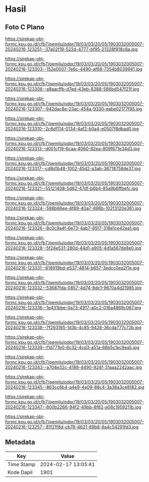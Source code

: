 # Hasil

## Foto C Plano

https://sirekap-obj-formc.kpu.go.id/cfb7/pemilu/pdpr/19/03/03/20/05/1903032005007-20240216-123251--37a02f19-522d-4777-bf95-21328f918c8a.jpg

https://sirekap-obj-formc.kpu.go.id/cfb7/pemilu/pdpr/19/03/03/20/05/1903032005007-20240216-123303--152e0007-7e6c-4490-af68-7354b8039941.jpg

https://sirekap-obj-formc.kpu.go.id/cfb7/pemilu/pdpr/19/03/03/20/05/1903032005007-20240216-123306--a8aacffb-d7ed-43eb-8388-586bd547f21f.jpg

https://sirekap-obj-formc.kpu.go.id/cfb7/pemilu/pdpr/19/03/03/20/05/1903032005007-20240216-123307--942dac8e-23ac-454a-9330-eabe02177f95.jpg

https://sirekap-obj-formc.kpu.go.id/cfb7/pemilu/pdpr/19/03/03/20/05/1903032005007-20240216-123310--2c6df114-0134-4af2-b0a4-e0507f8dbad0.jpg

https://sirekap-obj-formc.kpu.go.id/cfb7/pemilu/pdpr/19/03/03/20/05/1903032005007-20240216-123313--d001cf19-6caa-4060-82ea-809f671e34d3.jpg

https://sirekap-obj-formc.kpu.go.id/cfb7/pemilu/pdpr/19/03/03/20/05/1903032005007-20240216-123317--cd8d1b48-1002-45d2-a3ab-38718758de37.jpg

https://sirekap-obj-formc.kpu.go.id/cfb7/pemilu/pdpr/19/03/03/20/05/1903032005007-20240216-123321--55121408-5d62-47df-b6b4-85a9b6ffbefc.jpg

https://sirekap-obj-formc.kpu.go.id/cfb7/pemilu/pdpr/19/03/03/20/05/1903032005007-20240216-123324--598b66ee-4f89-40a7-896b-102f3120e361.jpg

https://sirekap-obj-formc.kpu.go.id/cfb7/pemilu/pdpr/19/03/03/20/05/1903032005007-20240216-123326--8c0c9a4f-6e73-4ab7-85f7-318e1ce42ea1.jpg

https://sirekap-obj-formc.kpu.go.id/cfb7/pemilu/pdpr/19/03/03/20/05/1903032005007-20240216-123328--5f24e531-280d-44d1-a905-4d1a567de8e0.jpg

https://sirekap-obj-formc.kpu.go.id/cfb7/pemilu/pdpr/19/03/03/20/05/1903032005007-20240216-123331--618919bd-e537-4814-b657-3edcc0ea2f1e.jpg

https://sirekap-obj-formc.kpu.go.id/cfb7/pemilu/pdpr/19/03/03/20/05/1903032005007-20240216-123332--53687fda-0857-4d74-8dc1-9670a4d21985.jpg

https://sirekap-obj-formc.kpu.go.id/cfb7/pemilu/pdpr/19/03/03/20/05/1903032005007-20240216-123336--1e431bbe-0a73-4917-a0c2-016a4869c067.jpg

https://sirekap-obj-formc.kpu.go.id/cfb7/pemilu/pdpr/19/03/03/20/05/1903032005007-20240216-123338--7f293185-1d3b-4c85-9428-36cda777c72b.jpg

https://sirekap-obj-formc.kpu.go.id/cfb7/pemilu/pdpr/19/03/03/20/05/1903032005007-20240216-123339--f1d771b0-6c32-4cd3-a51a-68b5c1ec9ea5.jpg

https://sirekap-obj-formc.kpu.go.id/cfb7/pemilu/pdpr/19/03/03/20/05/1903032005007-20240216-123343--a704e32c-4189-4490-924f-31aaa2242aac.jpg

https://sirekap-obj-formc.kpu.go.id/cfb7/pemilu/pdpr/19/03/03/20/05/1903032005007-20240216-123345--863cc6b4-a4e9-4e09-88c4-3a38a3ce8182.jpg

https://sirekap-obj-formc.kpu.go.id/cfb7/pemilu/pdpr/19/03/03/20/05/1903032005007-20240216-123347--800b2266-94f2-49bb-8f82-a08c1959211b.jpg

https://sirekap-obj-formc.kpu.go.id/cfb7/pemilu/pdpr/19/03/03/20/05/1903032005007-20240216-123257--81f21f8d-cb76-4621-89b8-8a4c54291fd3.jpg


## Metadata

| Key        | Value               |
| ---------- | ------------------- |
| Time Stamp | 2024-02-17 13:05:41 |
| Kode Dapil | 1901                |



